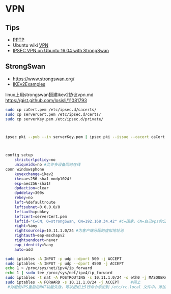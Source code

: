 # VPN

## Tips
* [PPTP](https://en.wikipedia.org/wiki/Point-to-Point_Tunneling_Protocol)
* Ubuntu wiki [VPN](https://wiki.ubuntu.com/VPN)
* [IPSEC VPN on Ubuntu 16.04 with StrongSwan](https://raymii.org/s/tutorials/IPSEC_vpn_with_Ubuntu_16.04.html)


## StrongSwan
* https://www.strongswan.org/
* [IKEv2Examples](https://wiki.strongswan.org/projects/strongswan/wiki/IKEv2Examples)

linux上用strongswan搭建ikev2协议vpn.md
https://gist.github.com/losisli/11081793


```bash
sudo cp caCert.pem /etc/ipsec.d/cacerts/
sudo cp serverCert.pem /etc/ipsec.d/certs/
sudo cp serverKey.pem /etc/ipsec.d/private/



ipsec pki --pub --in serverKey.pem | ipsec pki --issue --cacert caCert.pem --cakey caKey.pem --dn "C=CN, O=strongSwan, CN=192.168.34.42" --san="192.168.34.42" --flag serverAuth --flag ikeIntermediate --outform pem > serverCert.pem



config setup
    strictcrlpolicy=no
    uniqueids=no #允许多设备同时在线
conn windowsphone
    keyexchange=ikev2
    ike=aes256-sha1-modp1024!
    esp=aes256-sha1!
    dpdaction=clear
    dpddelay=300s
    rekey=no
    left=%defaultroute
    leftsubnet=0.0.0.0/0
    leftauth=pubkey
    leftcert=serverCert.pem
    leftid="C=CN, O=strongSwan, CN=192.168.34.42" #C=国家，CN=自己vps的公网ip
    right=%any
    rightsourceip=10.11.1.0/24 #为客户端分配的虚拟地址池
    rightauth=eap-mschapv2
    rightsendcert=never
    eap_identity=%any
    auto=add

sudo iptables -A INPUT -p udp --dport 500 -j ACCEPT
sudo iptables -A INPUT -p udp --dport 4500 -j ACCEPT
echo 1 > /proc/sys/net/ipv4/ip_forward
echo 1 | sudo tee /proc/sys/net/ipv4/ip_forward
sudo iptables -t nat -A POSTROUTING -s 10.11.1.0/24 -o eth0 -j MASQUERADE  #地址与上面地址池对应
sudo iptables -A FORWARD -s 10.11.1.0/24 -j ACCEPT     #同上
 #为避免VPS重启后NAT功能失效，可以把如上5行命令添加到 /etc/rc.local 文件中，添加在exit那一行之前即可。
```
